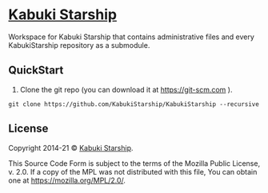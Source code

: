 # [Kabuki Starship](https://github.com/KabukiStarship)

Workspace for Kabuki Starship that contains administrative files and every KabukiStarship repository as a submodule.

## QuickStart

1. Clone the git repo (you can download it at https://git-scm.com ).

```
git clone https://github.com/KabukiStarship/KabukiStarship --recursive
```

## License

Copyright 2014-21 © [Kabuki Starship](https://kabukistarship.com).

This Source Code Form is subject to the terms of the Mozilla Public License, v. 2.0. If a copy of the MPL was not distributed with this file, You can obtain one at <https://mozilla.org/MPL/2.0/>.

